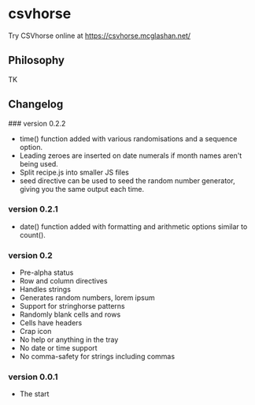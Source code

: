 # csvhorse

Try CSVhorse online at https://csvhorse.mcglashan.net/

## Philosophy

TK

## Changelog

### version 0.2.2
* time() function added with various randomisations and a sequence option.
* Leading zeroes are inserted on date numerals if month names aren't being used.
* Split recipe.js into smaller JS files
* seed directive can be used to seed the random number generator, giving you the same output each time.

### version 0.2.1
* date() function added with formatting and arithmetic options similar to count().

### version 0.2
* Pre-alpha status
* Row and column directives
* Handles strings
* Generates random numbers, lorem ipsum
* Support for stringhorse patterns
* Randomly blank cells and rows
* Cells have headers
* Crap icon
* No help or anything in the tray
* No date or time support
* No comma-safety for strings including commas

### version 0.0.1
* The start
